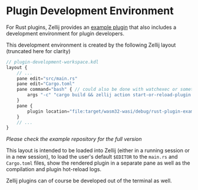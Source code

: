 # Plugin Development Environment

For Rust plugins, Zellij provides an [example plugin](https://github.com/zellij-org/rust-plugin-example) that also includes a development environment for plugin developers.

This development environment is created by the following Zellij layout (truncated here for clarity)
```javascript
// plugin-development-workspace.kdl
layout {
    // ...
    pane edit="src/main.rs"
    pane edit="Cargo.toml"
    pane command="bash" { // could also be done with watchexec or something similar
        args "-c" "cargo build && zellij action start-or-reload-plugin file:target/wasm32-wasi/debug/rust-plugin-example.wasm"
    }
    pane {
        plugin location="file:target/wasm32-wasi/debug/rust-plugin-example.wasm"
    }
    // ...
}
```
*Please check the example repository for the full version*

This layout is intended to be loaded into Zellij (either in a running session or in a new session), to load the user's default `$EDITOR` to the `main.rs` and `Cargo.toml` files, show the rendered plugin in a separate pane as well as the compilation and plugin hot-reload logs.

Zellij plugins can of course be developed out of the terminal as well.
